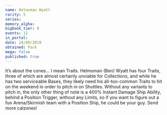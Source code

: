 ```yaml
---
name: Helmsman Wyatt
rarity: 5
series:
memory_alpha:
bigbook_tier: 9
events: 12
in_portal:
date: 24/09/2019
obtained: Pack
mega: false
published: true
---
```


It’s about the cones… I mean Traits. Helmsman (Ben) Wyatt has four Traits, three of which are almost certainly unviable for Collections, and while he has two serviceable Bases, they likely need his all-too-common Traits to hit on the weekend in order to pitch in on Shuttles. Without any variants to pitch in, the only other thing of note is a 400% Instant Damage Ship Ability, behind a Position Trigger, without any Limits, so if you want to figure out a fun Arena/Skirmish team with a Position Ship, he could be your guy. Send more calzones!
